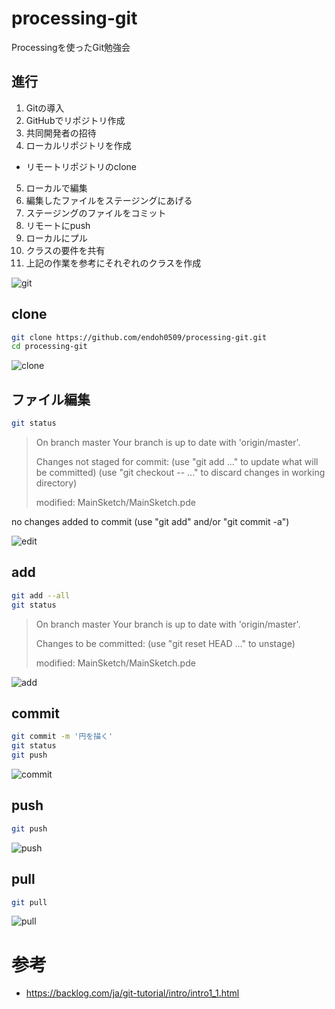 # processing-git

Processingを使ったGit勉強会

## 進行

1. Gitの導入
2. GitHubでリポジトリ作成
3. 共同開発者の招待
4. ローカルリポジトリを作成
  - リモートリポジトリのclone
5. ローカルで編集
6. 編集したファイルをステージングにあげる
7. ステージングのファイルをコミット
8. リモートにpush
9. ローカルにプル
10. クラスの要件を共有
11. 上記の作業を参考にそれぞれのクラスを作成


![git](https://raw.githubusercontent.com/endoh0509/processing-git/master/img/git-study.001.png)

## clone

```bash
git clone https://github.com/endoh0509/processing-git.git
cd processing-git
```

![clone](https://raw.githubusercontent.com/endoh0509/processing-git/master/img/git-study.002.png)

## ファイル編集

```bash
git status
```

> On branch master
> Your branch is up to date with 'origin/master'.
>
> Changes not staged for commit:
>   (use "git add <file>..." to update what will be committed)
>   (use "git checkout -- <file>..." to discard changes in working directory)
>
> 	modified:   MainSketch/MainSketch.pde

no changes added to commit (use "git add" and/or "git commit -a")

![edit](https://raw.githubusercontent.com/endoh0509/processing-git/master/img/git-study.003.png)

## add

```bash
git add --all
git status
```

> On branch master
> Your branch is up to date with 'origin/master'.
>
> Changes to be committed:
>   (use "git reset HEAD <file>..." to unstage)
>
> 	modified:   MainSketch/MainSketch.pde

![add](https://raw.githubusercontent.com/endoh0509/processing-git/master/img/git-study.004.png)

## commit

```bash
git commit -m '円を描く'
git status
git push
```

![commit](https://raw.githubusercontent.com/endoh0509/processing-git/master/img/git-study.005.png)

## push

```bash
git push
```

![push](https://raw.githubusercontent.com/endoh0509/processing-git/master/img/git-study.006.png)

## pull

```bash
git pull
```

![pull](https://raw.githubusercontent.com/endoh0509/processing-git/master/img/git-study.007.png)

# 参考

- https://backlog.com/ja/git-tutorial/intro/intro1_1.html

